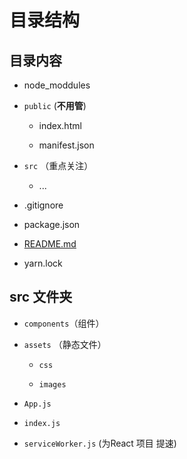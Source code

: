 # 目录结构

## 目录内容

- node\_moddules

- `public` (**不用管**)

  - index.html

  - manifest.json

- `src` （重点关注）

  - ...

- .gitignore

- package.json

- [README.md](http://README.md "README.md")

- yarn.lock

## src 文件夹

- `components`（组件）

- `assets` （静态文件）

  - `css`

  - `images`

- `App.js`

- `index.js`

- `serviceWorker.js` (为React 项目 提速)
